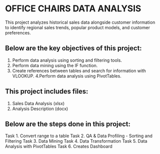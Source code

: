# OFFICE CHAIRS DATA ANALYSIS
This project analyzes historical sales data alongside customer information
to identify regional sales trends, popular product models, and customer preferences.

## Below are the key objectives of this project:
1. Perform data analysis using sorting and filtering tools.
2. Perform data mining using the IF function.
3. Create references between tables and search for information with VLOOKUP.
4.Perform data analysis using PivotTables.

## This project includes files:
1. Sales Data Analysis (xlsx)
2. Analysis Description (docx)

## Below are the steps done in this project:
Task 1. Convert range to a table
Task 2. QA & Data Profiling - Sorting and Filtering
Task 3. Data Mining
Task 4. Data Transformation
Task 5. Data Analysis with PivotTables
Task 6. Creates Dashboard
